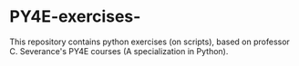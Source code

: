 # PY4E-exercises-
This repository contains python exercises (on scripts), based on professor C. Severance's PY4E courses (A specialization in Python).  
